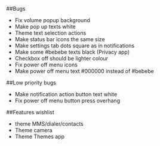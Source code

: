 ##Bugs
* Fix volume popup background
* Make pop up texts white
* Theme text selection actions
* Make status bar icons the same size
* Make settings tab dots square as in notifications
* Make some #bebebe texts black (Privacy app)
* Checkbox off should be lighter colour
* Fix power off menu icons
* Make power off menu text #000000 instead of #bebebe

##Low priority bugs
* Make notification action button text white
* Fix power off menu button press overhang

##Features wishlist
* theme MMS/dialer/contacts
* Theme camera
* Theme Themes app
